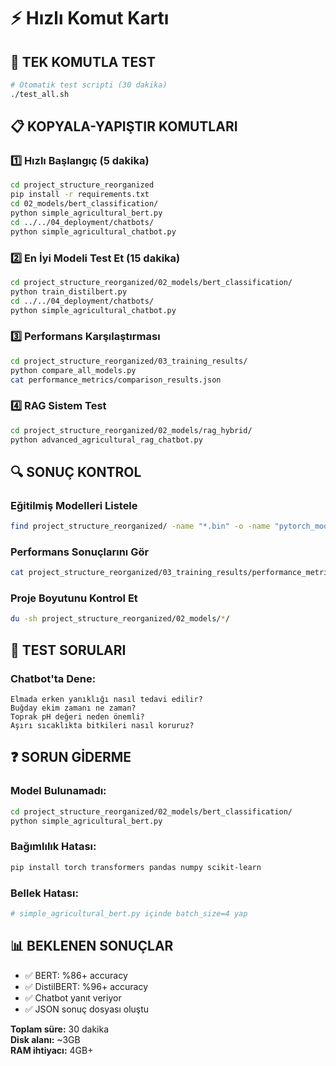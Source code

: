 # ⚡ Hızlı Komut Kartı

## 🚀 TEK KOMUTLA TEST

```bash
# Otomatik test scripti (30 dakika)
./test_all.sh
```

## 📋 KOPYALA-YAPIŞTIR KOMUTLARI

### 1️⃣ Hızlı Başlangıç (5 dakika)
```bash
cd project_structure_reorganized
pip install -r requirements.txt
cd 02_models/bert_classification/
python simple_agricultural_bert.py
cd ../../04_deployment/chatbots/
python simple_agricultural_chatbot.py
```

### 2️⃣ En İyi Modeli Test Et (15 dakika)
```bash
cd project_structure_reorganized/02_models/bert_classification/
python train_distilbert.py
cd ../../04_deployment/chatbots/
python simple_agricultural_chatbot.py
```

### 3️⃣ Performans Karşılaştırması
```bash
cd project_structure_reorganized/03_training_results/
python compare_all_models.py
cat performance_metrics/comparison_results.json
```

### 4️⃣ RAG Sistem Test
```bash
cd project_structure_reorganized/02_models/rag_hybrid/
python advanced_agricultural_rag_chatbot.py
```

## 🔍 SONUÇ KONTROL

### Eğitilmiş Modelleri Listele
```bash
find project_structure_reorganized/ -name "*.bin" -o -name "pytorch_model.*"
```

### Performans Sonuçlarını Gör
```bash
cat project_structure_reorganized/03_training_results/performance_metrics/comparison_results.json
```

### Proje Boyutunu Kontrol Et
```bash
du -sh project_structure_reorganized/02_models/*/
```

## 🧪 TEST SORULARI

### Chatbot'ta Dene:
```
Elmada erken yanıklığı nasıl tedavi edilir?
Buğday ekim zamanı ne zaman?
Toprak pH değeri neden önemli?
Aşırı sıcaklıkta bitkileri nasıl koruruz?
```

## ❓ SORUN GİDERME

### Model Bulunamadı:
```bash
cd project_structure_reorganized/02_models/bert_classification/
python simple_agricultural_bert.py
```

### Bağımlılık Hatası:
```bash
pip install torch transformers pandas numpy scikit-learn
```

### Bellek Hatası:
```bash
# simple_agricultural_bert.py içinde batch_size=4 yap
```

## 📊 BEKLENEN SONUÇLAR

- ✅ BERT: %86+ accuracy
- ✅ DistilBERT: %96+ accuracy  
- ✅ Chatbot yanıt veriyor
- ✅ JSON sonuç dosyası oluştu

**Toplam süre:** 30 dakika  
**Disk alanı:** ~3GB  
**RAM ihtiyacı:** 4GB+ 